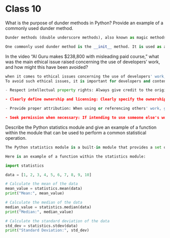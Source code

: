 # Class 10
What is the purpose of dunder methods in Python? Provide an example of a commonly used dunder method.
```python
Dunder methods (double underscore methods), also known as magic methods or special methods, are predefined methods in Python that provide special functionality to classes. These methods are surrounded by double underscores, hence the name "dunder methods." They allow classes to emulate built-in behaviors or operations, making objects of those classes behave like native Python objects.

One commonly used dunder method is the __init__ method. It is used as a constructor for a class and is executed automatically when an object is created from the class. It allows you to initialize the attributes of the object.
```

In the video “AI Guru makes $238,800 with misleading paid course,” what was the main ethical issue raised concerning the use of developers’ work, and how might this have been avoided?
```python
when it comes to ethical issues concerning the use of developers' work, one of the main concerns is plagiarism or unauthorized use of someone else's code or intellectual property without proper attribution or permission. This can lead to issues related to intellectual property rights, fairness, and trust within the developer community.
To avoid such ethical issues, it is important for developers and content creators to:

- Respect intellectual property rights: Always give credit to the original authors and obtain proper permission when using someone else's work. Follow licensing terms and adhere to open-source guidelines if applicable.

- Clearly define ownership and licensing: Clearly specify the ownership and licensing terms for any code or work created. This helps establish expectations and allows others to understand how they can use or build upon the work.

- Provide proper attribution: When using or referencing others' work, give appropriate credit and acknowledgment. This helps maintain transparency and promotes a collaborative and ethical development community.

- Seek permission when necessary: If intending to use someone else's work extensively or in a commercial context, it's best to seek explicit permission to ensure compliance with ethical and legal standards.
```

Describe the Python statistics module and give an example of a function within the module that can be used to perform a common statistical operation.
```python
The Python statistics module is a built-in module that provides a set of functions for performing various statistical operations. It offers a range of statistical functions to calculate measures of central tendency, dispersion, correlation, and more. The module works with numerical data and operates on sequences like lists, tuples, or other iterable objects.

Here is an example of a function within the statistics module:

import statistics

data = [1, 2, 3, 4, 5, 6, 7, 8, 9, 10]

# Calculate the mean of the data
mean_value = statistics.mean(data)
print("Mean:", mean_value)

# Calculate the median of the data
median_value = statistics.median(data)
print("Median:", median_value)

# Calculate the standard deviation of the data
std_dev = statistics.stdev(data)
print("Standard Deviation:", std_dev)
```